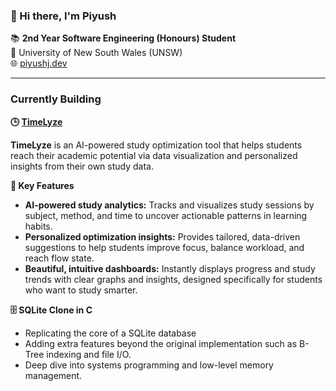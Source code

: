 ### 👋 Hi there, I'm Piyush

📚 **2nd Year Software Engineering (Honours) Student**  
📍 University of New South Wales (UNSW)  
🌐 [piyushj.dev](https://piyushj.dev)

---

### Currently Building

**🕒  [TimeLyze](https://timelyze.app)**

**TimeLyze** is an AI-powered study optimization tool that helps students reach their academic potential via data visualization and personalized insights from their own study data. 

**🎯 Key Features**
- **AI-powered study analytics:** Tracks and visualizes study sessions by subject, method, and time to uncover actionable patterns in learning habits.
- **Personalized optimization insights:** Provides tailored, data-driven suggestions to help students improve focus, balance workload, and reach flow state.
- **Beautiful, intuitive dashboards:** Instantly displays progress and study trends with clear graphs and insights, designed specifically for students who want to study smarter.

**🗄️ SQLite Clone in C**  
- Replicating the core of a SQLite database  
- Adding extra features beyond the original implementation such as B-Tree indexing and file I/O.
- Deep dive into systems programming and low-level memory management.
